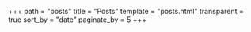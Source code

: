 +++
path = "posts"
title = "Posts"
template = "posts.html"
transparent = true
sort_by = "date"
paginate_by = 5
+++
